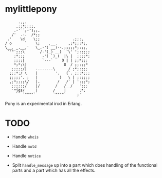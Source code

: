 mylittlepony
============

          .,,.
         ,;;*;;;;,
        .-'``;-');;.
       /'  .-.  /*;;
     .'    \d    \;;               .;;;,
    / o      `    \;    ,__.     ,;*;;;*;,
    \__, _.__,'   \_.-') __)--.;;;;;*;;;;,
     `""`;;;\       /-')_) __)  `\' ';;;;;;
        ;*;;;        -') `)_)  |\ |  ;;;;*;
        ;;;;|        `---`    O | | ;;*;;;
        *;*;\|                 O  / ;;;;;*
       ;;;;;/|    .-------\      / ;*;;;;;
      ;;;*;/ \    |        '.   (`. ;;;*;;;
      ;;;;;'. ;   |          )   \ | ;;;;;;
      ,;*;;;;\/   |.        /   /` | ';;;*;
       ;;;;;;/    |/       /   /__/   ';;;
       '*jgs/     |       /    |      ;*;
            `""""`        `""""`     ;'


Pony is an experimental ircd in Erlang.


# TODO #

* Handle `whois`
* Handle `motd`
* Handle `notice`

* Split `handle_message` up into a part which does handling of the
  functional parts and a part which has all the effects.
